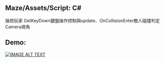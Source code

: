 ## Maze/Assets/Script: C#
操控玩家 GetKeyDown鍵盤操作控制與update、OnCollisionEnter敵人碰撞判定
Camera視角

## Demo:
[![IMAGE ALT TEXT](http://img.youtube.com/vi/kpWUjt8VJKw/0.jpg)](https://www.youtube.com/watch?v=kpWUjt8VJKw "Maze Demo")
